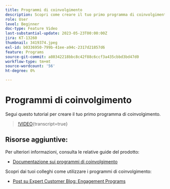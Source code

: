 ```yaml
---
title: Programmi di coinvolgimento
description: Scopri come creare il tuo primo programma di coinvolgimento.
role: User
level: Beginner
doc-type: Feature Video
last-substantial-update: 2023-05-23T00:00:00Z
jira: KT-13260
thumbnail: 3419374.jpeg
exl-id: b0336950-799b-41ee-a94c-2317d21857d6
feature: Programs
source-git-commit: a80342218bbc8c42f88c6ccf3a435cbbd3bd47d0
workflow-type: tm+mt
source-wordcount: '56'
ht-degree: 0%

---
```


# Programmi di coinvolgimento

Segui questo tutorial per creare il tuo primo programma di coinvolgimento.

>[!VIDEO](https://video.tv.adobe.com/v/3419374/?learn=on){transcript=true} 

## Risorse aggiuntive:

Per ulteriori informazioni, consulta le relative guide del prodotto:
* [Documentazione sui programmi di coinvolgimento](https://experienceleague.adobe.com/docs/marketo/using/product-docs/email-marketing/drip-nurturing/creating-an-engagement-program/understanding-engagement-programs.html?lang=it) 

Scopri dai tuoi colleghi come utilizzare i programmi di coinvolgimento:
* [Post su Expert Customer Blog: Engagement Programs](https://nation.marketo.com/t5/product-blogs/marketo-success-series-engagement-programs/ba-p/301712)
